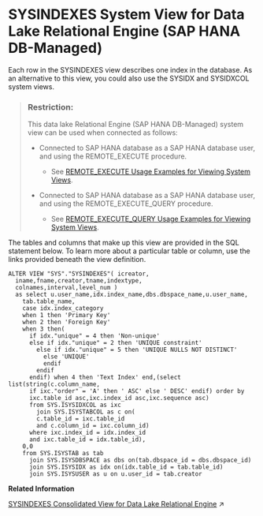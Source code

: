 <!-- loio9a6911ffbe404a22a08ab3ab45b92c4a -->

# SYSINDEXES System View for Data Lake Relational Engine \(SAP HANA DB-Managed\)

Each row in the SYSINDEXES view describes one index in the database. As an alternative to this view, you could also use the SYSIDX and SYSIDXCOL system views.



> ### Restriction:  
> This data lake Relational Engine \(SAP HANA DB-Managed\) system view can be used when connected as follows:
> 
> -   Connected to SAP HANA database as a SAP HANA database user, and using the REMOTE\_EXECUTE procedure.
> 
>     -   See [REMOTE\_EXECUTE Usage Examples for Viewing System Views](remote-execute-usage-examples-for-viewing-system-views-8b235c7.md).
> 
> -   Connected to SAP HANA database as a SAP HANA database user, and using the REMOTE\_EXECUTE\_QUERY procedure.
> 
>     -   See [REMOTE\_EXECUTE\_QUERY Usage Examples for Viewing System Views](remote-execute-query-usage-examples-for-viewing-system-views-ada51c0.md).



The tables and columns that make up this view are provided in the SQL statement below. To learn more about a particular table or column, use the links provided beneath the view definition.

```
ALTER VIEW "SYS"."SYSINDEXES"( icreator,
  iname,fname,creator,tname,indextype,
  colnames,interval,level_num ) 
  as select u.user_name,idx.index_name,dbs.dbspace_name,u.user_name,
    tab.table_name,
    case idx.index_category
    when 1 then 'Primary Key'
    when 2 then 'Foreign Key'
    when 3 then(
      if idx."unique" = 4 then 'Non-unique'
      else if idx."unique" = 2 then 'UNIQUE constraint'
        else if idx."unique" = 5 then 'UNIQUE NULLS NOT DISTINCT'
          else 'UNIQUE'
          endif
        endif
      endif) when 4 then 'Text Index' end,(select list(string(c.column_name,
      if ixc."order" = 'A' then ' ASC' else ' DESC' endif) order by
      ixc.table_id asc,ixc.index_id asc,ixc.sequence asc)
      from SYS.ISYSIDXCOL as ixc
        join SYS.ISYSTABCOL as c on(
        c.table_id = ixc.table_id
        and c.column_id = ixc.column_id)
      where ixc.index_id = idx.index_id
      and ixc.table_id = idx.table_id),
    0,0
    from SYS.ISYSTAB as tab
      join SYS.ISYSDBSPACE as dbs on(tab.dbspace_id = dbs.dbspace_id)
      join SYS.ISYSIDX as idx on(idx.table_id = tab.table_id)
      join SYS.ISYSUSER as u on u.user_id = tab.creator
```

**Related Information**  


[SYSINDEXES Consolidated View for Data Lake Relational Engine](https://help.sap.com/viewer/19b3964099384f178ad08f2d348232a9/2023_1_QRC/en-US/3be8f16c6c5f1014895cf454b7ee84a0.html "Each row in the SYSINDEXES view describes one index in the database. As an alternative to this view, you could also use the SYSIDX and SYSIDXCOL system views.") :arrow_upper_right:

